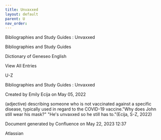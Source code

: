 ```yaml
---
title: Unvaxxed
layout: default
parent: U
nav_order:
---
```


Bibliographies and Study Guides : Unvaxxed

Bibliographies and Study Guides

Dictionary of Geneseo English

View All Entries

U-Z

Bibliographies and Study Guides : Unvaxxed

Created by  Emily Ecija on May 05, 2022

(adjective) describing someone who is not vaccinated against a specific disease, typically used in regard to the COVID-19 vaccine.&quot;Why does John still wear his mask?&quot; &quot;He's unvaxxed so he still has to.&quot;(Ecija, S-Z, 2022)

Document generated by Confluence on May 22, 2023 12:37

Atlassian
